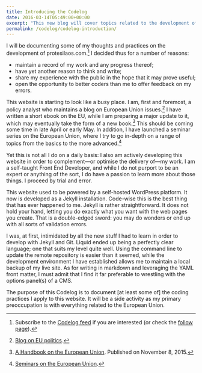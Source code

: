 ```yaml
---
title: Introducing the Codelog
date: 2016-03-14T05:49:00+00:00
excerpt: "This new blog will cover topics related to the development of protesilaos.com."
permalink: /codelog/codelog-introduction/
---
```

I will be documenting some of my thoughts and practices on the development of protesilaos.com.[^RSSnote] I decided thus for a number of reasons:

- maintain a record of my work and any progress thereof;
- have yet another reason to think and write;
- share my experience with the public in the hope that it may prove useful;
- open the opportunity to better coders than me to offer feedback on my errors.

This website is starting to look like a busy place. I am, first and foremost, a policy analyst who maintains a blog on European Union issues.[^EUblog] I have written a short ebook on the EU, while I am preparing a major update to it, which may eventually take the form of a new book.[^EUhandbook] This should be coming some time in late April or early May. In addition, I have launched a seminar series on the European Union, where I try to go in-depth on a range of topics from the basics to the more advanced.[^EUseminars]

Yet this is not all I do on a daily basis: I also am actively developing this website in order to complement—or optimise the delivery of—my work. I am a self-taught Front End Developer, and while I do not purport to be an expert or anything of the sort, I do have a passion to learn more about those things. I proceed by trial and error.

This website used to be powered by a self-hosted WordPress platform. It now is developed as a Jekyll installation. Code-wise this is the best thing that has ever happened to me. Jekyll is rather straightforward. It does not hold your hand, letting you do exactly what you want with the web pages you create. That is a double-edged sword: you may do wonders or end up with all sorts of validation errors.  

I was, at first, intimidated by all the new stuff I had to learn in order to develop with Jekyll and Git. Liquid ended up being a perfectly clear language; one that suits my level quite well. Using the command line to update the remote repository is easier than it seemed, while the development environment I have established allows me to maintain a local backup of my live site. As for writing in markdown and leveraging the YAML front matter, I must admit that I find it far preferable to wrestling with the options panel(s) of a CMS.

The purpose of this Codelog is to document [at least some of] the coding practices I apply to this website. It will be a side activity as my primary preoccupation is with everything related to the European Union.

[^RSSnote]: Subscribe to the [Codelog feed](https://protesilaos.com/codelog.xml) if you are interested (or check the [follow page](https://protesilaos.com/follow/)).

[^EUblog]: [Blog on EU politics](https://protesilaos.com/blog/).

[^EUhandbook]: [A Handbook on the European Union](https://protesilaos.com/euhandbook/). Published on November 8, 2015.

[^EUseminars]: [Seminars on the European Union](https://protesilaos.com/seminars/).
